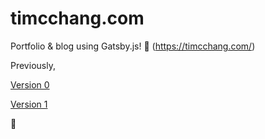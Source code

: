 # timcchang.com

Portfolio & blog using Gatsby.js! 🍦 (https://timcchang.com/)

Previously,

[Version 0](v0.timcchang.com)

[Version 1](v1.timcchang.com)

🕺

